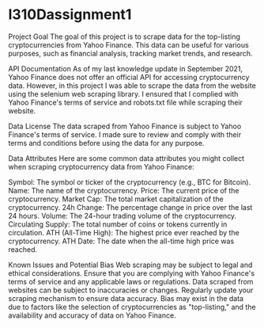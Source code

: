 # I310Dassignment1

Project Goal
The goal of this project is to scrape data for the top-listing cryptocurrencies from Yahoo Finance. This data can be useful for various purposes, such as financial analysis, tracking market trends, and research.

API Documentation
As of my last knowledge update in September 2021, Yahoo Finance does not offer an official API for accessing cryptocurrency data. However, in this project I was able to scrape the data from the website using the selenium web scraping library. I ensured that I complied with Yahoo Finance's terms of service and robots.txt file while scraping their website.

Data License
The data scraped from Yahoo Finance is subject to Yahoo Finance's terms of service. I made sure to review and comply with their terms and conditions before using the data for any purpose.

Data Attributes
Here are some common data attributes you might collect when scraping cryptocurrency data from Yahoo Finance:

Symbol: The symbol or ticker of the cryptocurrency (e.g., BTC for Bitcoin).
Name: The name of the cryptocurrency.
Price: The current price of the cryptocurrency.
Market Cap: The total market capitalization of the cryptocurrency.
24h Change: The percentage change in price over the last 24 hours.
Volume: The 24-hour trading volume of the cryptocurrency.
Circulating Supply: The total number of coins or tokens currently in circulation.
ATH (All-Time High): The highest price ever reached by the cryptocurrency.
ATH Date: The date when the all-time high price was reached.

Known Issues and Potential Bias
Web scraping may be subject to legal and ethical considerations. Ensure that you are complying with Yahoo Finance's terms of service and any applicable laws or regulations.
Data scraped from websites can be subject to inaccuracies or changes. Regularly update your scraping mechanism to ensure data accuracy.
Bias may exist in the data due to factors like the selection of cryptocurrencies as "top-listing," and the availability and accuracy of data on Yahoo Finance.
